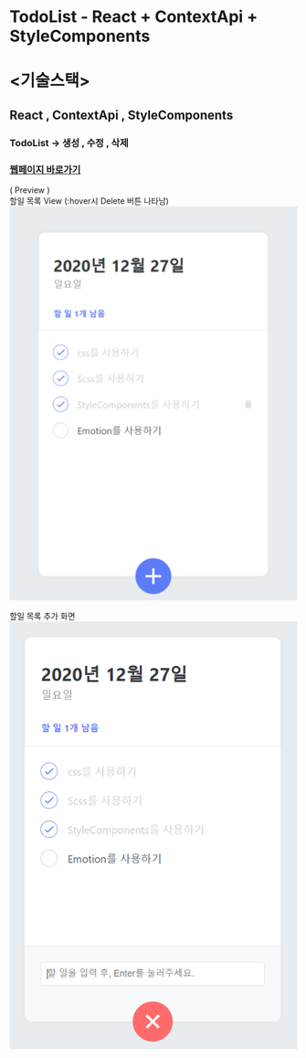 # TodoList - React + ContextApi + StyleComponents

# <기술스택>
## React , ContextApi , StyleComponents

### TodoList -> 생성 , 수정 , 삭제

### [웹페이지 바로가기](https://wondonghwi.github.io/React_TodoList_styleComponents_Context/)

( Preview ) <br/>
할일 목록 View (:hover시 Delete 버튼 나타남)<br />
![](image/TodoListView.PNG)

할일 목록 추가 화면<br />
![](image/TodoListInput.PNG)

